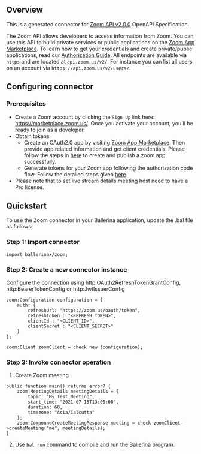 ## Overview

This is a generated connector for [Zoom API v2.0.0](https://marketplace.zoom.us/docs/api-reference/zoom-api) OpenAPI Specification. 

The Zoom API allows developers to access information from Zoom. You can use this API to build private services or public applications on the [Zoom App Marketplace](http://marketplace.zoom.us). To learn how to get your credentials and create private/public applications, read our [Authorization Guide](https://marketplace.zoom.us/docs/guides/authorization/credentials). All endpoints are available via `https` and are located at `api.zoom.us/v2/`. For instance you can list all users on an account via `https://api.zoom.us/v2/users/`.

## Configuring connector

### Prerequisites

* Create a Zoom account by clicking the `Sign Up` link here: https://marketplace.zoom.us/. Once you activate your account, you’ll be ready to join as a developer.
* Obtain tokens
    - Create an OAuth2.0 app by visiting [Zoom App Marketplace](https://marketplace.zoom.us/develop/create). Then provide app related information and get client credentials. Please follow the steps in [here](https://marketplace.zoom.us/docs/guides/build/oauth-app) to create and publish a zoom app successfully. 
    - Generate tokens for your Zoom app following the authorization code flow. Follow the detailed steps given [here](https://marketplace.zoom.us/docs/guides/auth/oauth)
* Please note that to set live stream details meeting host need to have a Pro license. 

## Quickstart

To use the Zoom connector in your Ballerina application, update the .bal file as follows:

### Step 1: Import connector

```ballerina
import ballerinax/zoom;
```

### Step 2: Create a new connector instance
Configure the connection using http:OAuth2RefreshTokenGrantConfig, http:BearerTokenConfig or http:JwtIssuerConfig

```ballerina
zoom:Configuration configuration = {
    auth: {
        refreshUrl: "https://zoom.us/oauth/token",
        refreshToken : "<REFRESH_TOKEN>",
        clientId : "<CLIENT_ID>",
        clientSecret : "<CLIENT_SECRET>"
    }
};

zoom:Client zoomClient = check new (configuration);
```

### Step 3: Invoke  connector operation
1. Create Zoom meeting 

```ballerina
public function main() returns error? {
    zoom:MeetingDetails meetingDetails = {
        topic: "My Test Meeting",
        start_time: "2021-07-15T13:00:00",
        duration: 60,
        timezone: "Asia/Calcutta"
    };
    zoom:CompoundCreateMeetingResponse meeting = check zoomClient->createMeeting("me", meetingDetails);
}
```
2. Use `bal run` command to compile and run the Ballerina program. 
